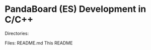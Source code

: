 PandaBoard (ES) Development in C/C++
====================================

Directories:

Files:
	README.md			This README	
